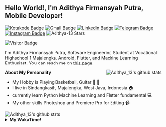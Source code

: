 
## Hello World!, I'm Adithya Firmansyah Putra, Mobile Developer!

[![Kotakode Badge](https://img.shields.io/badge/-Kotakode-green?style=plastic&logo=Kotakode&link=https://kotakode.com/users/527/adithya-13)](https://kotakode.com/users/527/adithya-13)
[![Gmail Badge](https://img.shields.io/badge/-Gmail-white?style=plastic&logo=Gmail&link=mailto:aditputrafirmansyah@gmail.com)](mailto:aditputrafirmansyah@gmail.com)
[![Linkedin Badge](https://img.shields.io/badge/-LinkedIn-blue?style=plastic&logo=Linkedin&link=https://www.linkedin.com/in/aditputrafirmansyah/)](https://www.linkedin.com/in/aditputrafirmansyah/) 
[![Telegram Badge](https://img.shields.io/badge/-Telegram-blue?style=plastic&logo=telegram&link=https://t.me/Adithya_13)](https://t.me/Adithya_13) 
[![Instagram Badge](https://img.shields.io/badge/-Instagram-white?style=plastic&logo=instagram&link=https://www.instagram.com/adithya_firmansyahputra/)](https://www.instagram.com/adithya_firmansyahputra/)
![Adithya-13 Stars](https://img.shields.io/github/stars/Adithya-13?affiliations=OWNER&style=social)

![Visitor Badge](https://visitor-badge.laobi.icu/badge?page_id=Adithya-13.Adithya-13)

I'm Adithya Firmansyah Putra, Software Engineering Student at Vocational Highschool 1 Majalengka. Android, Flutter, and Machine Learning Enthusiast. You can reach me on [this page](https://msha.ke/adithya_13/)

<img align="right" alt="Adithya_13's github stats" src="https://github-readme-stats.vercel.app/api/top-langs/?username=Adithya-13&theme=radical&show_icons=true&hide_border=true&line_height=24"/>

**About My Personality**

- My Hobby is Playing Basketball, Guitar :basketball: :guitar: 
- I live in Sindangkasih, Majalengka, West Java, Indonesia :house:
- currently learn Python Machine Learning and Flutter fundamental :computer:
- My other skills Photoshop and Premiere Pro for Editing :video_camera:

<img alt="Adithya_13's github stats" src="https://github-readme-stats.vercel.app/api?username=Adithya-13&count_private=true&show_icons=true&hide_border=true&include_all_commits=true&line_height=24&theme=radical"/>

<details>
  <summary><b>My WakaTime!</b></summary>
  <br>
  
  <!--START_SECTION:waka-->
![Lines of code](https://img.shields.io/badge/From%20Hello%20World%20I%27ve%20Written-309607%20lines%20of%20code-blue)

**I'm a Night 🦉** 

```text
🌞 Morning    88 commits     ████░░░░░░░░░░░░░░░░░░░░░   15.66% 
🌆 Daytime    114 commits    █████░░░░░░░░░░░░░░░░░░░░   20.28% 
🌃 Evening    154 commits    ██████░░░░░░░░░░░░░░░░░░░   27.4% 
🌙 Night      206 commits    █████████░░░░░░░░░░░░░░░░   36.65%

```
📅 **I'm Most Productive on Sunday** 

```text
Monday       76 commits     ███░░░░░░░░░░░░░░░░░░░░░░   13.52% 
Tuesday      47 commits     ██░░░░░░░░░░░░░░░░░░░░░░░   8.36% 
Wednesday    44 commits     ██░░░░░░░░░░░░░░░░░░░░░░░   7.83% 
Thursday     75 commits     ███░░░░░░░░░░░░░░░░░░░░░░   13.35% 
Friday       85 commits     ███░░░░░░░░░░░░░░░░░░░░░░   15.12% 
Saturday     91 commits     ████░░░░░░░░░░░░░░░░░░░░░   16.19% 
Sunday       144 commits    ██████░░░░░░░░░░░░░░░░░░░   25.62%

```


📊 **This Week I Spent My Time On** 

```text
⌚︎ Time Zone: Asia/Bangkok

💬 Programming Languages: 
Dart                     7 hrs 30 mins       ██████████████████░░░░░░░   74.11% 
Groovy                   38 mins             █░░░░░░░░░░░░░░░░░░░░░░░░   6.37% 
YAML                     32 mins             █░░░░░░░░░░░░░░░░░░░░░░░░   5.36% 
Properties               27 mins             █░░░░░░░░░░░░░░░░░░░░░░░░   4.48% 
XML                      24 mins             █░░░░░░░░░░░░░░░░░░░░░░░░   4.0%

🔥 Editors: 
Android Studio           10 hrs 7 mins       █████████████████████████   100.0%

💻 Operating System: 
Mac                      10 hrs 7 mins       █████████████████████████   100.0%

```

**I Mostly Code in Kotlin** 

```text
Kotlin                   19 repos            ██████████████░░░░░░░░░░░   57.58% 
Dart                     10 repos            ███████░░░░░░░░░░░░░░░░░░   30.3% 
Jupyter Notebook         2 repos             █░░░░░░░░░░░░░░░░░░░░░░░░   6.06% 
CSS                      1 repo              ░░░░░░░░░░░░░░░░░░░░░░░░░   3.03% 
HTML                     1 repo              ░░░░░░░░░░░░░░░░░░░░░░░░░   3.03%

```



 Last Updated on 19/09/2021
<!--END_SECTION:waka-->
</details>
